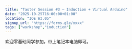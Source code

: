 ```yaml
---
title: "Taster Session #3 — Induction + Virtual Arduino"
date: "2025-10-25T16:00:00+01:00"
location: "IOE W3.05"
signup_url: "https://forms.gle/xxxx"
tags: ["workshop","induction"]
---
```

欢迎零基础同学参加，带上笔记本电脑即可。
